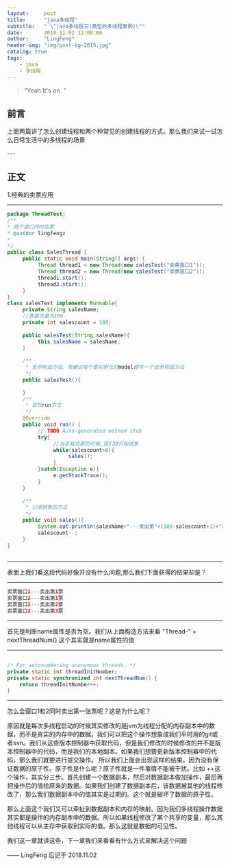 ```yaml
---
layout:     post
title:      "java多线程"
subtitle:   " \"java多线程三(典型的多线程案例)\""
date:       2018-11-02 12:00:00
author:     "LingFeng"
header-img: "img/post-bg-2015.jpg"
catalog: true
tags:
    - java
    - 多线程
---
```


> “Yeah It's on. ”


## 前言

上面两篇讲了怎么创建线程和两个种常见的创建线程的方式。那么我们来试一试怎么日常生活中的多线程的场景
 
 
<p id = "build"></p>
---

## 正文
 
1.经典的卖票应用

---


```java 
package ThreadTest;
/**
* 两个窗口同时卖票
* @author lingfengz
*
*/
public class SalesThread {
     public static void main(String[] args) {
          Thread thread1 = new Thread(new salesTest("卖票窗口1"));
          Thread thread2 = new Thread(new salesTest("卖票窗口2"));
          thread1.start();
          thread2.start();
     }
}
class salesTest implements Runnable{
     private String salesName;
     //票据总量为100
     private int salescount = 100;
     
     public salesTest(String salesName){
          this.salesName = salesName;
     }
     
     /**
      * 无参构造方法，我建议每个要实例化的model都写一个无参构造方法
      */
     public salesTest(){
          
     }
     /**
      * 实现run方法
      */
     @Override
     public void run() {
          // TODO Auto-generated method stub
          try{
               //当还有余票的时候,我们就开始销售
               while(salescount>0){
                    sales();
               }
          }catch(Exception e){
               e.getStackTrace();
          }
     }
     
     /**
      * 记录销售的方法
      */
     public void sales(){
          System.out.println(salesName+"---卖出第"+(100-salescount+1)+"票");
          salescount--;
     }
}
 
```
 
---


表面上我们看这段代码好像并没有什么问题,那么我们下面获得的结果却是？
 
---
 
```java
卖票窗口1---卖出第1票
卖票窗口2---卖出第1票
卖票窗口2---卖出第2票
卖票窗口2---卖出第3票
```
---

首先是判断name属性是否为空。我们从上面构造方法来看 "Thread-" + nextThreadNum() 这个其实就是name属性的值

---

```java

/* For autonumbering anonymous threads. */
private static int threadInitNumber;
private static synchronized int nextThreadNum() {
    return threadInitNumber++;
}

```
---

怎么会窗口1和2同时卖出第一张票呢？这是为什么呢？

原因就是每次多线程启动的时候其实修改的是jvm为线程分配的内存副本中的数据，而不是真实的内存中的数据。我们可以把这个操作想象成我们平时用的git或者svn。我们从这些版本控制器中获取代码，但是我们修改的时候修改的并不是版本控制器中的代码，而是我们的本地副本。如果我们想要更新版本控制器中的代码，那么我们就要进行提交操作。
所以我们上面会出现这样的结果。因为没有保证数据的原子性。原子性是什么呢？原子性就是一件事情不能被干扰。比如 ++这个操作，其实分三步。首先创建一个数据副本，然后对数据副本做加操作，最后再把操作后的值给原来的数据。如果我们创建了数据副本后，该数据被其他的线程修改了，那么我们数据副本中的值其实是过期的。这个就是破坏了数据的原子性。

那么上面这个我们又可以牵扯到数据副本和内存的映射。因为我们多线程操作数据其实都是操作的内存副本中的数据。所以如果线程修改了某个共享的变量，那么其他线程可以从主存中获取到实际的值。那么这就是数据的可见性。

我们这一章就讲这些，下一章我们来看看有什么方式来解决这个问题


—— LingFeng 后记于 2018.11.02